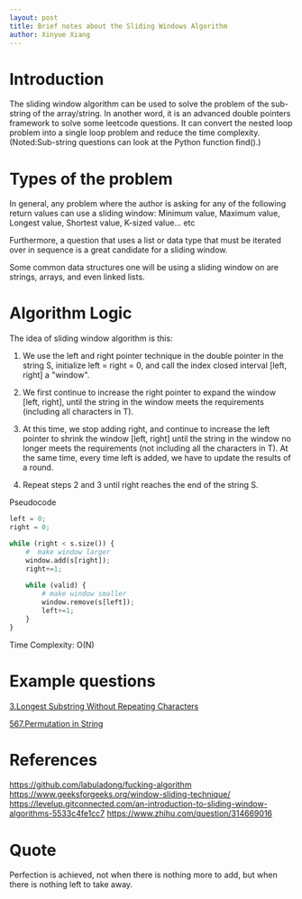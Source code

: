 ```yaml
--- 
layout: post
title: Brief notes about the Sliding Windows Algorithm
author: Xinyue Xiang
---
```


# Introduction

The sliding window algorithm can be used to solve the problem of the sub-string of the array/string. 
In another word, it is an advanced double pointers framework to solve some leetcode questions.
It can convert the nested loop problem into a single loop problem and reduce the time complexity.
(Noted:Sub-string questions can look at the Python function find().)

# Types of the problem

In general, any problem where the author is asking for any of the following return values can use a sliding window:
Minimum value, Maximum value, Longest value, Shortest value, K-sized value... etc

Furthermore, a question that uses a list or data type that must be iterated over in sequence is a great candidate for a sliding window. 

Some common data structures one will be using a sliding window on are strings, arrays, and even linked lists.

# Algorithm Logic

The idea of sliding window algorithm is this:

1) We use the left and right pointer technique in the double pointer in the string S, initialize left = right = 0, and call the index closed interval [left, right] a "window".

2) We first continue to increase the right pointer to expand the window [left, right], until the string in the window meets the requirements (including all characters in T).

3) At this time, we stop adding right, and continue to increase the left pointer to shrink the window [left, right] until the string in the window no longer meets the requirements (not including all the characters in T). At the same time, every time left is added, we have to update the results of a round.

4) Repeat steps 2 and 3 until right reaches the end of the string S.


Pseudocode

```python 3
left = 0;
right = 0;

while (right < s.size()) {
    #  make window larger
    window.add(s[right]);
    right+=1;
    
    while (valid) {
        # make window smaller
        window.remove(s[left]);
        left+=1;
    }
}
```

Time Complexity: O(N)

# Example questions

[3.Longest Substring Without Repeating Characters](https://leetcode.com/problems/longest-substring-without-repeating-characters)

[567.Permutation in String](https://leetcode.com/problems/permutation-in-string)



# References
https://github.com/labuladong/fucking-algorithm
https://www.geeksforgeeks.org/window-sliding-technique/
https://levelup.gitconnected.com/an-introduction-to-sliding-window-algorithms-5533c4fe1cc7
https://www.zhihu.com/question/314669016



# Quote

Perfection is achieved, not when there is nothing more to add, but when there is nothing left to take away.
